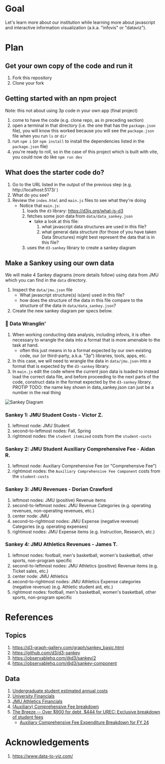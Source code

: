 # Goal

Let's learn more about our institution while learning more about javascript and interactive information visualization (a.k.a. "infovis" or "dataviz").

# Plan
## Get your own copy of the code and run it
1. Fork this repository
1. Clone your fork

## Getting started with an npm project

Note: this not about using 3p code in your own app (final project)

1. come to have the code (e.g. clone repo, as in preceding section)
1. open a terminal in that directory (i.e. the one that has the `package.json` file), you will know this worked because you will see the `package.json` file when you run `ls` or `dir`
1. run `npm i` (or `npm install` to install the dependencies listed in the `package.json` file)
1. you're ready to roll, so in the case of this project which is built with vite, you could now do like `npm run dev`

## What does the starter code do?
1. Go to the URL listed in the output of the previous step (e.g. http://localhost:5173/ )
1. What do you see?
1. Review the `index.html` and `main.js` files to see what they're doing
    * Notice that `main.js`:
        1. loads the `d3` library: https://d3js.org/what-is-d3
        1. fetches some json data from `data/data_sankey.json`
            * take a look at this file: 
                1. what javascript data structures are used in this file?
                1. what general data structure (for those of you have taken Data Structures) might best represent the data that is in this file?
        1. uses the `d3-sankey` library to create a sankey diagram

## Make a Sankey using our own data

We will make 4 Sankey diagrams (more details follow) using data from JMU which you can find in the `data` directory.
1. Inspect the `data/jmu.json` file
    * What javascript structure(s) is(are) used in this file?
    * how does the structure of the data in this file compare to the structure of the data in `data/data_sankey.json`?
1. Create the new sankey diagram per specs below.

### 🤠 Data Wranglin' 
1. When working conducting data analysis, including infovis, it is often necessary to wrangle the data into a format that is more amenable to the task at hand.
    * often this just means in to a format expected by our own existing code, our (or third-party, a.k.a. "3p") libraries, tools, apps, etc.
1. In this case, we will need to wrangle the data in `data/jmu.json` into a format that is expected by the `d3-sankey` library.
1. In `main.js` edit the code where the current json data is loaded to instead load the correct data file, and before proceeding to the next parts of the code, construct data in the format expected by the `d3-sankey` library.
PROTIP TODO: the name key shown in data_sankey.json can just be a number in the real thing

![Sankey Diagram](finances.jpg)

### Sankey 1: JMU Student Costs - Victor Z.
1. leftmost node: JMU Student
1. second-to-leftmost nodes: Fall, Spring
1. rightmost nodes: the `student itemized` costs from the `student-costs`

### Sankey 2: JMU Student Auxiliary Comprehensive Fee - Aidan R.
1. leftmost node: Auxiliary Comprehensive Fee (or "Comprehensive Fee")
1. rightmost nodes: the `Auxiliary Comprehensive Fee Component` costs from the `student-costs`

### Sankey 3: JMU Revenues - Dorian Crawford
1. leftmost nodes: JMU (positive) Revenue items
1. second-to-leftmost nodes: JMU Revenue Categories (e.g. operating revenues, non-operating revenues, etc.)
1. center node: JMU 
1. second-to-rightmost nodes: JMU Expense (negative revenue) Categories (e.g. operating expenses)
1. rightmost nodes: JMU Expense items (e.g. Instruction, Research, etc.)

### Sankey 4: JMU Athletics Revenues - James T.

1. leftmost nodes: football, men's basketball, women's basketball, other sports, non-program specific
1. second-to-leftmost nodes: JMU Athletics (positive) Revenue items (e.g. Ticket sales, etc.)
1. center node: JMU Athletics
1. second-to-rightmost nodes: JMU Athletics Expense categories (negative revenue) (e.g. Athletic student aid, etc.)
1. rightmost nodes: football, men's basketball, women's basketball, other sports, non-program specific





# References

## Topics
1. https://d3-graph-gallery.com/graph/sankey_basic.html
1. https://github.com/d3/d3-sankey
1. https://observablehq.com/@d3/sankey/2
1. https://observablehq.com/@d3/sankey-component

## Data
1. [Undergraduate student estimated annual costs](https://www.jmu.edu/ubo/tuition-and-fees/examples.shtml#undefined)
1. [University Financials](https://dlas-directus-prod.azurewebsites.net/assets/D483491A-F567-42B7-B936-17D1ACF64E9A.pdf)
1. [JMU Athletics Financials](https://dlas-directus-prod.azurewebsites.net/assets/F1F30B26-FCE4-45EE-9222-50D42E8A5C7A.pdf)
1. [(Auxiliary) Comprehensive Fee breakdown](https://www.jmu.edu/ubo/student-accounts/rates-breakdown.shtml)
1. [The Breeze -- Over $900 for debt, $444 for UREC: Exclusive breakdown of student fees](https://www.breezejmu.org/news/over-900-for-debt-444-for-urec-exclusive-breakdown-of-student-fees/article_b98cc294-0f44-11ef-a311-c75b454e3750.html)
    * [Auxiliary Comprehensive Fee Expenditure Breakdown for FY 24](https://bloximages.newyork1.vip.townnews.com/breezejmu.org/content/tncms/assets/v3/editorial/b/a5/ba5940ac-0f4a-11ef-aa66-eb7bb38401ee/663eed2533491.pdf.pdf)

# Acknowledgements
1. https://www.data-to-viz.com/
